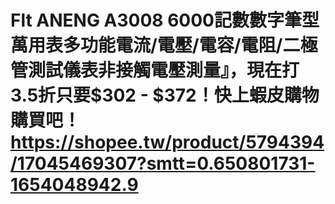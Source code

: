 # Flt ANENG A3008 6000記數數字筆型萬用表多功能電流/電壓/電容/電阻/二極管測試儀表非接觸電壓測量』，現在打3.5折只要$302 - $372！快上蝦皮購物購買吧！https://shopee.tw/product/5794394/17045469307?smtt=0.650801731-1654048942.9